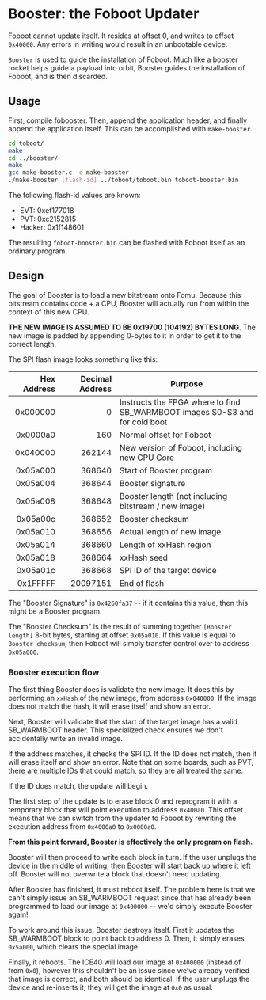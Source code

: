# Booster: the Foboot Updater

Foboot cannot update itself.  It resides at offset 0, and writes to offset
`0x40000`.  Any errors in writing would result in an unbootable device.

`Booster` is used to guide the installation of Foboot.  Much like a booster
rocket helps guide a payload into orbit, Booster guides the installation of
Foboot, and is then discarded.

## Usage

First, compile fobooster.  Then, append the application header, and finally append the application itself.  This can be accomplished with `make-booster`.

```sh
cd toboot/
make
cd ../booster/
make
gcc make-booster.c -o make-booster
./make-booster [flash-id] ../toboot/toboot.bin toboot-booster.bin
```

The following flash-id values are known:

* EVT: 0xef177018
* PVT: 0xc2152815
* Hacker: 0x1f148601

The resulting `foboot-booster.bin` can be flashed with Foboot itself as
an ordinary program.

## Design

The goal of Booster is to load a new bitstream onto Fomu.  Because this
bitstream contains code + a CPU, Booster will actually run from within
the context of this new CPU.

**THE NEW IMAGE IS ASSUMED TO BE 0x19700 (104192) BYTES LONG**.  The new
image is padded by appending 0-bytes to it in order to get it to the
correct length.

The SPI flash image looks something like this:

| Hex Address | Decimal Address  | Purpose                                                                     |
|------------:|-----------------:|-----------------------------------------------------------------------------|
| 0x000000    | 0                | Instructs the FPGA where to find SB_WARMBOOT images S0-S3 and for cold boot |
| 0x0000a0    | 160              | Normal offset for Foboot                                                    |
| 0x040000    | 262144           | New version of Foboot, including new CPU Core                               |
| 0x05a000    | 368640           | Start of Booster program                                                    |
| 0x05a004    | 368644           | Booster signature                                                           |
| 0x05a008    | 368648           | Booster length (not including bitstream / new image)                        |
| 0x05a00c    | 368652           | Booster checksum                                                            |
| 0x05a010    | 368656           | Actual length of new image                                                  |
| 0x05a014    | 368660           | Length of xxHash region                                                     |
| 0x05a018    | 368664           | xxHash seed                                                                 |
| 0x05a01c    | 368668           | SPI ID of the target device                                                 |
| 0x1FFFFF    | 20097151         | End of flash                                                                |

The "Booster Signature" is `0x4260fa37` -- if it contains this value, then
this might be a Booster program.

The "Booster Checksum" is the result of summing together `[Booster length]`
8-bit bytes, starting at offset `0x05a010`.  If this value is equal to
`Booster checksum`, then Foboot will simply transfer control over to address
`0x05a000`.

### Booster execution flow

The first thing Booster does is validate the new image.  It does this by
performing an `xxHash` of the new image, from address `0x040000`.  If the image
does not match the hash, it will erase itself and show an error.

Next, Booster will validate that the start of the target image has a valid
SB_WARMBOOT header.  This specialized check ensures we don't accidentally write
an invalid image.

If the address matches, it checks the SPI ID.  If the ID does not match, then
it will erase itself and show an error.  Note that on some boards, such as
PVT, there are multiple IDs that could match, so they are all treated the same.

If the ID does match, the update will begin.

The first step of the update is to erase block 0 and reprogram it with a
temporary block that will point execution to address `0x400a0`.  This offset
means that we can switch from the updater to Foboot by rewriting the execution
address from `0x4000a0` to `0x0000a0`.

**From this point forward, Booster is effectively the only program on flash.**

Booster will then proceed to write each block in turn.  If the user unplugs
the device in the middle of writing, then Booster will start back up where
it left off.  Booster will not overwrite a block that doesn't need updating.

After Booster has finished, it must reboot itself.  The problem here is that
we can't simply issue an SB_WARMBOOT request since that has already been
programmed to load our image at `0x400000` -- we'd simply execute Booster again!

To work around this issue, Booster destroys itself.  First it updates the
SB_WARMBOOT block to point back to address 0.  Then, it simply erases
`0x5a000`, which clears the special image.

Finally, it reboots.  The ICE40 will load our image at `0x400000` (instead of
from `0x0`), however this shouldn't be an issue since we've already verified
that image is correct, and both should be identical.  If the user unplugs the
device and re-inserts it, they will get the image at `0x0` as usual.
